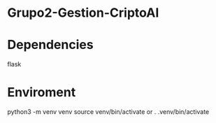 # Grupo2-Gestion-CriptoAI

# Dependencies
flask

# Enviroment
python3 -m venv venv
source venv/bin/activate or . .venv/bin/activate

